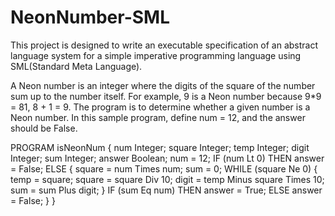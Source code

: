 # NeonNumber-SML
This project is designed to write an executable specification of an abstract language system for a simple imperative programming language using SML(Standard Meta Language).


A Neon number is an integer where the digits of the square of the number sum up to the number itself.
For example, 9 is a Neon number because 9*9 = 81, 8 + 1 = 9.
The program is to determine whether a given number is a Neon number.
In this sample program, define num = 12, and the answer should be False.


PROGRAM isNeonNum
{
num Integer;
square Integer;
temp Integer;
digit Integer;
sum Integer;
answer Boolean;
num = 12;
IF (num Lt 0) THEN answer = False;
ELSE
{
square = num Times num;
sum = 0;
WHILE (square Ne 0)
{
temp = square;
square = square Div 10;
digit = temp Minus square Times 10;
sum = sum Plus digit;
}
IF (sum Eq num) THEN answer = True;
ELSE answer = False;
}
}
